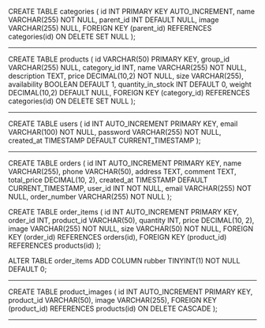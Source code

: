 CREATE TABLE categories (
id INT PRIMARY KEY AUTO_INCREMENT,
name VARCHAR(255) NOT NULL,
parent_id INT DEFAULT NULL,
image VARCHAR(255) NULL,
FOREIGN KEY (parent_id) REFERENCES categories(id) ON DELETE SET NULL
);

---

CREATE TABLE products (
id VARCHAR(50) PRIMARY KEY,
group_id VARCHAR(255) NULL,
category_id INT,
name VARCHAR(255) NOT NULL,
description TEXT,
price DECIMAL(10,2) NOT NULL,
size VARCHAR(255),
availability BOOLEAN DEFAULT 1,
quantity_in_stock INT DEFAULT 0,
weight DECIMAL(10,2) DEFAULT NULL,
FOREIGN KEY (category_id) REFERENCES categories(id) ON DELETE SET NULL
);

---

CREATE TABLE users (
id INT AUTO_INCREMENT PRIMARY KEY,
email VARCHAR(100) NOT NULL,
password VARCHAR(255) NOT NULL,
created_at TIMESTAMP DEFAULT CURRENT_TIMESTAMP
);

---

CREATE TABLE orders (
id INT AUTO_INCREMENT PRIMARY KEY,
name VARCHAR(255),
phone VARCHAR(50),
address TEXT,
comment TEXT,
total_price DECIMAL(10, 2),
created_at TIMESTAMP DEFAULT CURRENT_TIMESTAMP,
user_id INT NOT NULL,
email VARCHAR(255) NOT NULL,
order_number VARCHAR(255) NOT NULL
);

CREATE TABLE order_items (
id INT AUTO_INCREMENT PRIMARY KEY,
order_id INT,
product_id VARCHAR(50),
quantity INT,
price DECIMAL(10, 2),
image VARCHAR(255) NOT NULL,
size VARCHAR(50) NOT NULL,
FOREIGN KEY (order_id) REFERENCES orders(id),
FOREIGN KEY (product_id) REFERENCES products(id)
);

ALTER TABLE order_items ADD COLUMN rubber TINYINT(1) NOT NULL DEFAULT 0;

---

CREATE TABLE product_images (
id INT AUTO_INCREMENT PRIMARY KEY,
product_id VARCHAR(50),
image VARCHAR(255),
FOREIGN KEY (product_id) REFERENCES products(id) ON DELETE CASCADE
);

---
